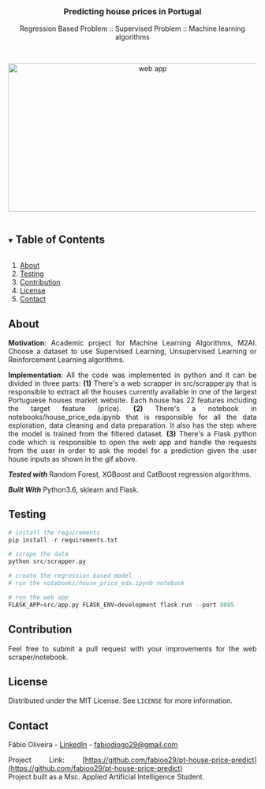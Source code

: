 <!-- PROJECT LOGO -->
<br />
<p align="center">

  <h3 align="center">Predicting house prices in Portugal</h3>

  <p align="center">
    Regression Based Problem :: Supervised Problem :: Machine learning algorithms 
    <br />
  </p>
  </br>
  <p align="center">
    <img src="images/interface.gif" alt="web app" width="570" height="300" />
  </p>
</p>

<!-- TABLE OF CONTENTS -->
<details open="open">
  <summary><h2 style="display: inline-block">Table of Contents</h2></summary>
  <ol>
    <li><a href="#about">About</a></li>
    <li><a href="#testing">Testing</a></li>
    <li><a href="#contribution">Contribution</a></li>
    <li><a href="#license">License</a></li>
    <li><a href="#contact">Contact</a></li>
  </ol>
</details>

<!-- ABOUT THE PROJECT -->

## About

<div style="text-align: justify">
  
**Motivation**: Academic project for Machine Learning Algorithms, M2AI. Choose a dataset to use Supervised Learning, Unsupervised Learning or Reinforcement Learning algorithms.

**Implementation**: All the code was implemented in python and it can be divided in three parts: **(1)** There's a web scrapper in src/scrapper.py that is responsible to extract all the houses currently available in one of the largest Portuguese houses market website. Each house has 22 features including the target feature (price). **(2)** There's a notebook in notebooks/house_price_eda.ipynb that is responsible for all the data exploration, data cleaning and data preparation. It also has the step where the model is trained from the filtered dataset. **(3)** There's a Flask python code which is responsible to open the web app and handle the requests from the user in order to ask the model for a prediction given the user house inputs as shown in the gif above.

**_Tested with_** Random Forest, XGBoost and CatBoost regression algorithms.

**_Built With_** Python3.6, sklearn and Flask.

<!-- SIMULATION -->

## Testing

```python
# install the requirements
pip install -r requirements.txt

# scrape the data
python src/scrapper.py

# create the regression based model
# run the notebooks/house_price_eda.ipynb notebook

# run the web app
FLASK_APP=src/app.py FLASK_ENV=development flask run --port 8085
```

## Contribution

Feel free to submit a pull request with your improvements for the web scraper/notebook.

## License

Distributed under the MIT License. See `LICENSE` for more information.

<!-- CONTACT -->

## Contact

Fábio Oliveira - [LinkedIn](https://www.linkedin.com/in/fabioo29/) - fabiodiogo29@gmail.com

Project Link: [https://github.com/fabioo29/pt-house-price-predict](https://github.com/fabioo29/pt-house-price-predict)  
Project built as a Msc. Applied Artificial Intelligence Student.
